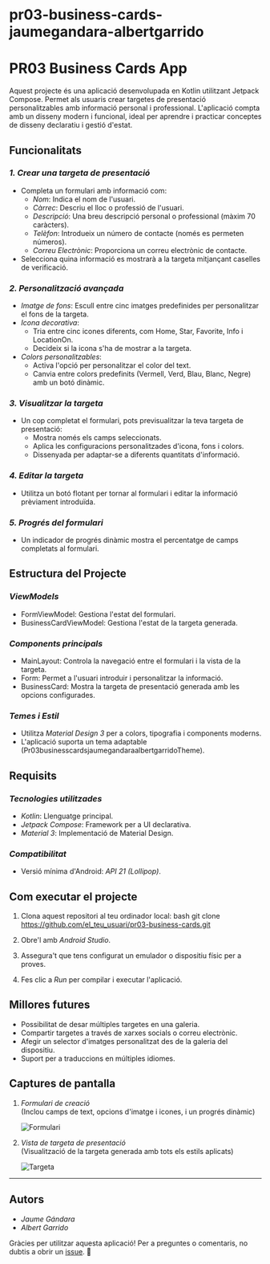 ﻿# pr03-business-cards-jaumegandara-albertgarrido
# PR03 Business Cards App

Aquest projecte és una aplicació desenvolupada en Kotlin utilitzant Jetpack Compose. Permet als usuaris crear targetes de presentació personalitzables amb informació personal i professional. L'aplicació compta amb un disseny modern i funcional, ideal per aprendre i practicar conceptes de disseny declaratiu i gestió d'estat.

## Funcionalitats

### *1. Crear una targeta de presentació*
- Completa un formulari amb informació com:
  - *Nom*: Indica el nom de l'usuari.
  - *Càrrec*: Descriu el lloc o professió de l'usuari.
  - *Descripció*: Una breu descripció personal o professional (màxim 70 caràcters).
  - *Telèfon*: Introdueix un número de contacte (només es permeten números).
  - *Correu Electrònic*: Proporciona un correu electrònic de contacte.
- Selecciona quina informació es mostrarà a la targeta mitjançant caselles de verificació.

### *2. Personalització avançada*
- *Imatge de fons*: Escull entre cinc imatges predefinides per personalitzar el fons de la targeta.
- *Icona decorativa*:
  - Tria entre cinc icones diferents, com Home, Star, Favorite, Info i LocationOn.
  - Decideix si la icona s'ha de mostrar a la targeta.
- *Colors personalitzables*:
  - Activa l'opció per personalitzar el color del text.
  - Canvia entre colors predefinits (Vermell, Verd, Blau, Blanc, Negre) amb un botó dinàmic.

### *3. Visualitzar la targeta*
- Un cop completat el formulari, pots previsualitzar la teva targeta de presentació:
  - Mostra només els camps seleccionats.
  - Aplica les configuracions personalitzades d'icona, fons i colors.
  - Dissenyada per adaptar-se a diferents quantitats d'informació.

### *4. Editar la targeta*
- Utilitza un botó flotant per tornar al formulari i editar la informació prèviament introduïda.

### *5. Progrés del formulari*
- Un indicador de progrés dinàmic mostra el percentatge de camps completats al formulari.

## Estructura del Projecte

### *ViewModels*
- FormViewModel: Gestiona l'estat del formulari.
- BusinessCardViewModel: Gestiona l'estat de la targeta generada.

### *Components principals*
- MainLayout: Controla la navegació entre el formulari i la vista de la targeta.
- Form: Permet a l'usuari introduir i personalitzar la informació.
- BusinessCard: Mostra la targeta de presentació generada amb les opcions configurades.

### *Temes i Estil*
- Utilitza *Material Design 3* per a colors, tipografia i components moderns.
- L'aplicació suporta un tema adaptable (Pr03businesscardsjaumegandaraalbertgarridoTheme).

## Requisits

### *Tecnologies utilitzades*
- *Kotlin*: Llenguatge principal.
- *Jetpack Compose*: Framework per a UI declarativa.
- *Material 3*: Implementació de Material Design.

### *Compatibilitat*
- Versió mínima d'Android: *API 21 (Lollipop)*.

## Com executar el projecte

1. Clona aquest repositori al teu ordinador local:
   bash
   git clone https://github.com/el_teu_usuari/pr03-business-cards.git
   
2. Obre'l amb *Android Studio*.
3. Assegura't que tens configurat un emulador o dispositiu físic per a proves.
4. Fes clic a *Run* per compilar i executar l'aplicació.

## Millores futures

- Possibilitat de desar múltiples targetes en una galeria.
- Compartir targetes a través de xarxes socials o correu electrònic.
- Afegir un selector d'imatges personalitzat des de la galeria del dispositiu.
- Suport per a traduccions en múltiples idiomes.

## Captures de pantalla

1. *Formulari de creació*  
   (Inclou camps de text, opcions d'imatge i icones, i un progrés dinàmic)  

   ![Formulari](docs/images/form_screen.png)

2. *Vista de targeta de presentació*  
   (Visualització de la targeta generada amb tots els estils aplicats)  

   ![Targeta](docs/images/card_screen.png)

---

## Autors

- *Jaume Gándara*  
- *Albert Garrido*  

Gràcies per utilitzar aquesta aplicació! Per a preguntes o comentaris, no dubtis a obrir un [issue](https://github.com/el_teu_usuari/pr03-business-cards/issues). 🚀
